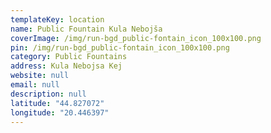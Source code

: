 ```yaml
---
templateKey: location
name: Public Fountain Kula Nebojša
coverImage: /img/run-bgd_public-fontain_icon_100x100.png
pin: /img/run-bgd_public-fontain_icon_100x100.png
category: Public Fountains
address: Kula Nebojsa Kej
website: null
email: null
description: null
latitude: "44.827072"
longitude: "20.446397"
---
```

